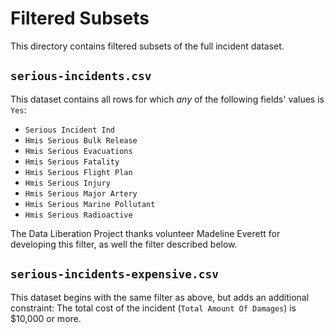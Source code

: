 # Filtered Subsets

This directory contains filtered subsets of the full incident dataset.

## `serious-incidents.csv`

This dataset contains all rows for which *any* of the following fields' values is `Yes`:

- `Serious Incident Ind`
- `Hmis Serious Bulk Release`
- `Hmis Serious Evacuations`
- `Hmis Serious Fatality`
- `Hmis Serious Flight Plan`
- `Hmis Serious Injury`
- `Hmis Serious Major Artery`
- `Hmis Serious Marine Pollutant`
- `Hmis Serious Radioactive`

The Data Liberation Project thanks volunteer Madeline Everett for developing this filter, as well the filter described below.

## `serious-incidents-expensive.csv`

This dataset begins with the same filter as above, but adds an additional constraint: The total cost of the incident (`Total Amount Of Damages`) is $10,000 or more.
